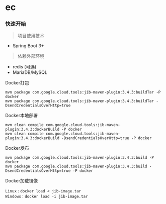 # ec

### 快速开始
> 项目使用技术
- Spring Boot 3+
> 依赖外部环境
- redis (可选)
- MariaDB/MySQL


Docker打包


    mvn package com.google.cloud.tools:jib-maven-plugin:3.4.3:buildTar -P docker
    mvn package com.google.cloud.tools:jib-maven-plugin:3.4.3:buildTar -DsendCredentialsOverHttp=true

Docker本地部署


    mvn clean compile com.google.cloud.tools:jib-maven-plugin:3.4.3:dockerBuild -P docker
    mvn clean compile com.google.cloud.tools:jib-maven-plugin:3.4.3:dockerBuild -DsendCredentialsOverHttp=true -P docker

Docker发布


    mvn package com.google.cloud.tools:jib-maven-plugin:3.4.3:build -P docker
    mvn package com.google.cloud.tools:jib-maven-plugin:3.4.3:build -DsendCredentialsOverHttp=true -P docker


Docker加载镜像

    Linux：docker load < jib-image.tar
    Windows：docker load -i jib-image.tar


